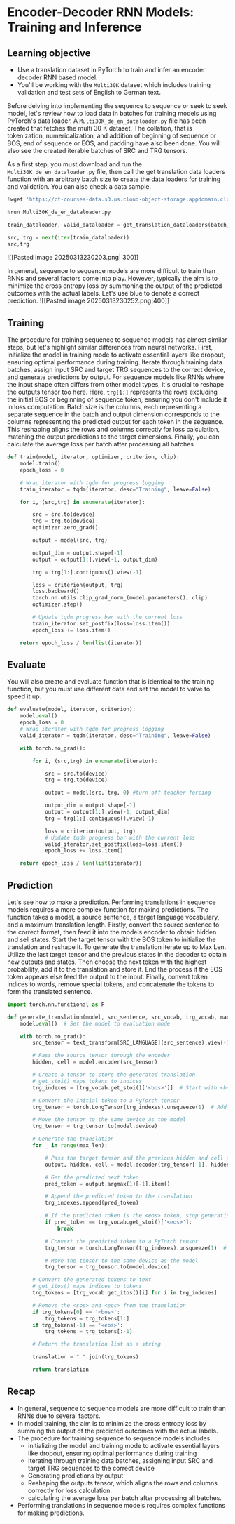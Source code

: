 # Encoder-Decoder RNN Models: Training and Inference

## Learning objective
- Use a translation dataset in PyTorch to train and infer an encoder decoder RNN based model.
- You'll be working with the `Multi30K` dataset which includes training validation and test sets of English to German text.

Before delving into implementing the sequence to sequence or seek to seek model, let's review how to load data in batches for training models using PyTorch's data loader.
A `Multi30K_de_en_dataloader.py` file has been created that fetches the multi 30 K dataset.
The collation, that is tokenization, numericalization, and addition of beginning of sequence or BOS, end of sequence or EOS, and padding have also been done.
You will also see the created iterable batches of SRC and TRG tensors.

As a first step, you must download and run the `Multi30K_de_en_dataloader.py` file, then call the get translation data loaders function with an arbitrary batch size to create the data loaders for training and validation.
You can also check a data sample.
```python
!wget 'https://cf-courses-data.s3.us.cloud-object-storage.appdomain.cloud/IBMSkillsNetwork-AI0205EN-SkillsNetwork/Multi30K_de_en_dataloader.py'

%run Multi30K_de_en_dataloader.py

train_dataloader, valid_dataloader = get_translation_dataloaders(batch_size = 4))

src, trg = next(iter(train_dataloader))
src,trg
```
![[Pasted image 20250313230203.png| 300]]

In general, sequence to sequence models are more difficult to train than RNNs and several factors come into play.
However, typically the aim is to minimize the cross entropy loss by summoning the output of the predicted outcomes with the actual labels.
Let's use blue to denote a correct prediction.
![[Pasted image 20250313230252.png|400]]
## Training
The procedure for training sequence to sequence models has almost similar steps, but let's highlight similar differences from neural networks.
First, initialize the model in training mode to activate essential layers like dropout, ensuring optimal performance during training.
Iterate through training data batches, assign input SRC and target TRG sequences to the correct device, and generate predictions by output.
For sequence models like RNNs where the input shape often differs from other model types, it's crucial to reshape the outputs tensor too here.
Here, `trg[1:]` represents the rows excluding the initial BOS or beginning of sequence token, ensuring you don't include it in loss computation.
Batch size is the columns, each representing a separate sequence in the batch and output dimension corresponds to the columns representing the predicted output for each token in the sequence.
This reshaping aligns the rows and columns correctly for loss calculation, matching the output predictions to the target dimensions.
Finally, you can calculate the average loss per batch after processing all batches
```python
def train(model, iterator, optimizer, criterion, clip):
    model.train()
    epoch_loss = 0

    # Wrap iterator with tqdm for progress logging
    train_iterator = tqdm(iterator, desc="Training", leave=False)

    for i, (src,trg) in enumerate(iterator):

        src = src.to(device)
        trg = trg.to(device)
        optimizer.zero_grad()

        output = model(src, trg)

        output_dim = output.shape[-1]
        output = output[1:].view(-1, output_dim)

        trg = trg[1:].contiguous().view(-1)

        loss = criterion(output, trg)
        loss.backward()
        torch.nn.utils.clip_grad_norm_(model.parameters(), clip)
        optimizer.step()

        # Update tqdm progress bar with the current loss
        train_iterator.set_postfix(loss=loss.item())
        epoch_loss += loss.item()

    return epoch_loss / len(list(iterator))
```

## Evaluate
You will also create and evaluate function that is identical to the training function, but you must use different data and set the model to valve to speed it up.
```python
def evaluate(model, iterator, criterion):
    model.eval()
    epoch_loss = 0
    # Wrap iterator with tqdm for progress logging
    valid_iterator = tqdm(iterator, desc="Training", leave=False)

    with torch.no_grad():

        for i, (src,trg) in enumerate(iterator):

            src = src.to(device)
            trg = trg.to(device)

            output = model(src, trg, 0) #turn off teacher forcing

            output_dim = output.shape[-1]
            output = output[1:].view(-1, output_dim)
            trg = trg[1:].contiguous().view(-1)

            loss = criterion(output, trg)
            # Update tqdm progress bar with the current loss
            valid_iterator.set_postfix(loss=loss.item())
            epoch_loss += loss.item()

    return epoch_loss / len(list(iterator))
```

## Prediction
Let's see how to make a prediction.
Performing translations in sequence models requires a more complex function for making predictions.
The function takes a model, a source sentence, a target language vocabulary, and a maximum translation length.
Firstly, convert the source sentence to the correct format, then feed it into the models encoder to obtain hidden and sell states.
Start the target tensor with the BOS token to initialize the translation and reshape it.
To generate the translation iterate up to Max Len.
Utilize the last target tensor and the previous states in the decoder to obtain new outputs and states.
Then choose the next token with the highest probability, add it to the translation and store it.
End the process if the EOS token appears else feed the output to the input.
Finally, convert token indices to words, remove special tokens, and concatenate the tokens to form the translated sentence.
```python
import torch.nn.functional as F

def generate_translation(model, src_sentence, src_vocab, trg_vocab, max_len=50):
    model.eval()  # Set the model to evaluation mode

    with torch.no_grad():
        src_tensor = text_transform[SRC_LANGUAGE](src_sentence).view(-1, 1).to(device)

        # Pass the source tensor through the encoder
        hidden, cell = model.encoder(src_tensor)

        # Create a tensor to store the generated translation
        # get_stoi() maps tokens to indices
        trg_indexes = [trg_vocab.get_stoi()['<bos>']]  # Start with <bos> token

        # Convert the initial token to a PyTorch tensor
        trg_tensor = torch.LongTensor(trg_indexes).unsqueeze(1)  # Add batch dimension

        # Move the tensor to the same device as the model
        trg_tensor = trg_tensor.to(model.device)

		# Generate the translation
        for _ in range(max_len):

            # Pass the target tensor and the previous hidden and cell states through the decoder
            output, hidden, cell = model.decoder(trg_tensor[-1], hidden, cell)

            # Get the predicted next token
            pred_token = output.argmax(1)[-1].item()

            # Append the predicted token to the translation
            trg_indexes.append(pred_token)

            # If the predicted token is the <eos> token, stop generating
            if pred_token == trg_vocab.get_stoi()['<eos>']:
                break

            # Convert the predicted token to a PyTorch tensor
            trg_tensor = torch.LongTensor(trg_indexes).unsqueeze(1)  # Add batch dimension

            # Move the tensor to the same device as the model
            trg_tensor = trg_tensor.to(model.device)

        # Convert the generated tokens to text
        # get_itos() maps indices to tokens
        trg_tokens = [trg_vocab.get_itos()[i] for i in trg_indexes]

        # Remove the <sos> and <eos> from the translation
        if trg_tokens[0] == '<bos>':
            trg_tokens = trg_tokens[1:]
        if trg_tokens[-1] == '<eos>':
            trg_tokens = trg_tokens[:-1]

        # Return the translation list as a string

        translation = " ".join(trg_tokens)

        return translation
```

## Recap
- In general, sequence to sequence models are more difficult to train than RNNs due to several factors.
- In model training, the aim is to minimize the cross entropy loss by summing the output of the predicted outcomes with the actual labels.
- The procedure for training sequence to sequence models includes:
	- initializing the model and training mode to activate essential layers like dropout, ensuring optimal performance during training
	- Iterating through training data batches, assigning input SRC and target TRG sequences to the correct device
	- Generating predictions by output
	- Reshaping the outputs tensor, which aligns the rows and columns correctly for loss calculation.
	- calculating the average loss per batch after processing all batches.
- Performing translations in sequence models requires complex functions for making predictions.